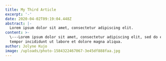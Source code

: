 ```yaml
---
title: My Third Article
excerpt: '-'
date: 2020-04-02T09:19:04.448Z
abstract: |-
  Lorem ipsum dolor sit amet, consectetur adipiscing elit.
content: >-
  \---Lorem ipsum dolor sit amet, consectetur adipiscing elit, sed do eiusmod
  tempor incididunt ut labore et dolore magna aliqua.
author: Jolyne Kujo
image: /uploads/photo-1584322467067-3e45df888faa.jpg
---
```

